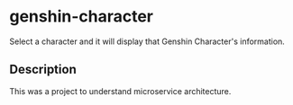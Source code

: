 # genshin-character
Select a character and it will display that Genshin Character's information. 

## Description

This was a project to understand microservice architecture. 
